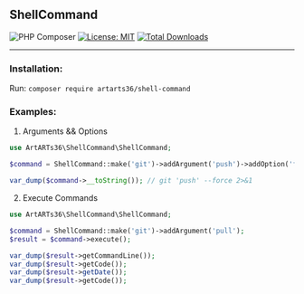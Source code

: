 ShellCommand
----

![PHP Composer](https://github.com/ArtARTs36/ShellCommand/workflows/Testing/badge.svg?branch=master)
[![License: MIT](https://img.shields.io/badge/License-MIT-yellow.svg)](https://opensource.org/licenses/MIT)
<a href="https://poser.pugx.org/artarts36/pushall-sender/d/total.svg">
    <img src="https://poser.pugx.org/artarts36/shell-command/d/total.svg" alt="Total Downloads">
</a>

----

### Installation:

Run: `composer require artarts36/shell-command`

### Examples:

1. Arguments && Options

```php
use ArtARTs36\ShellCommand\ShellCommand;

$command = ShellCommand::make('git')->addArgument('push')->addOption('force');

var_dump($command->__toString()); // git 'push' --force 2>&1
```

2. Execute Commands

```php
use ArtARTs36\ShellCommand\ShellCommand;

$command = ShellCommand::make('git')->addArgument('pull');
$result = $command->execute();

var_dump($result->getCommandLine());
var_dump($result->getCode());
var_dump($result->getDate());
var_dump($result->getCode());
```
